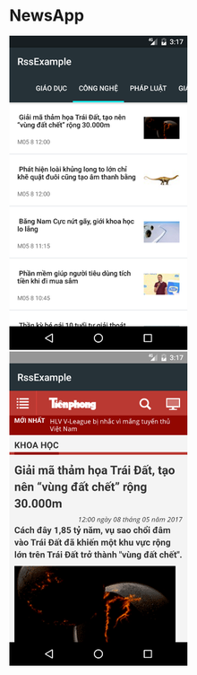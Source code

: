 # NewsApp
<img src="https://github.com/PeaceOfHeaven/NewsApp/blob/master/screenshots/Screenshot_1497169024.png" width="318" height="560" >

<img src="https://github.com/PeaceOfHeaven/NewsApp/blob/master/screenshots/Screenshot_1497169035.png" width="318" height="560" >
